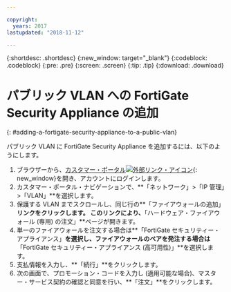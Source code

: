 ```yaml
---

copyright:
  years: 2017
lastupdated: "2018-11-12"

---
```


{:shortdesc: .shortdesc}
{:new_window: target="_blank"}
{:codeblock: .codeblock}
{:pre: .pre}
{:screen: .screen}
{:tip: .tip}
{:download: .download}

# パブリック VLAN への FortiGate Security Appliance の追加
{: #adding-a-fortigate-security-appliance-to-a-public-vlan}

パブリック VLAN に FortiGate Security Appliance を追加するには、以下のようにします。

1. ブラウザーから、[カスタマー・ポータル![外部リンク・アイコン](../../icons/launch-glyph.svg "外部リンク・アイコン")](https://control.softlayer.com/){: new_window}を開き、アカウントにログインします。
2. カスタマー・ポータル・ナビゲーションで、**「ネットワーク」>「IP 管理」>「VLAN」**を選択します。
3. 保護する VLAN までスクロールし、同じ行の**「ファイアウォールの追加」**リンクをクリックします。 このリンクにより、**「ハードウェア・ファイアウォール (専用) の注文」**ページが開きます。
4. 単一のファイアウォールを注文する場合は**「FortiGate セキュリティー・アプライアンス」**を選択し、ファイアウォールのペアを発注する場合は**「FortiGate セキュリティー・アプライアンス (高可用性)」**を選択します。 
5. 支払情報を入力し、**「続行」**をクリックします。
6. 次の画面で、プロモーション・コードを入力し (適用可能な場合)、マスター・サービス契約の確認と同意を行い、**「注文」**をクリックします。 
